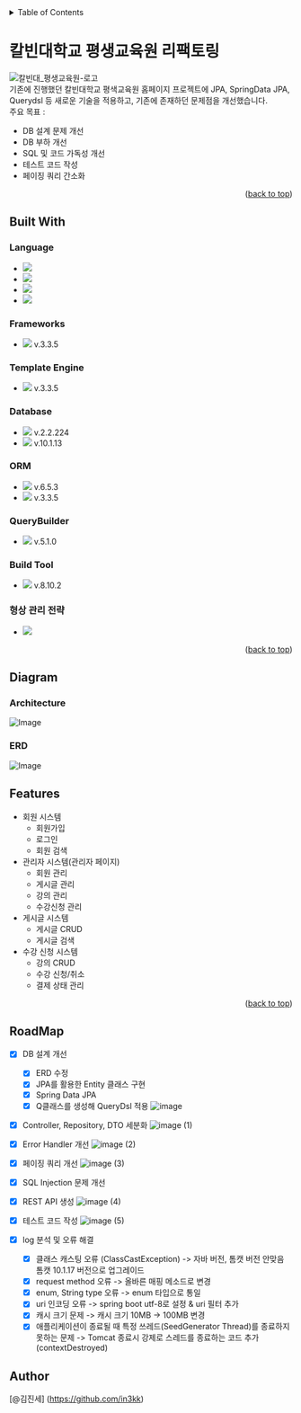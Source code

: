 <!-- TABLE OF CONTENTS -->
<details>
  <summary>Table of Contents</summary>
  <ul>
    <li>
      <a href="#칼빈대학교-평생교육원-리팩토링">About The Project</a>
      <ul>
        <li>
          <a href="#built-with">Built With</a>
          <ul>
            <li><a href="#language">Language</a></li>
            <li><a href="#frameworks">Frameworks</a></li>
            <li><a href="#template-engine">Template Engine</a></li>
            <li><a href="#database">Database</a></li>
            <li><a href="#orm">ORM</a></li>
            <li><a href="#querybuilder">QueryBuilder</a></li>
            <li><a href="#build-tool">Build Tool</a></li>
            <li><a href="#형상-관리-전략">형상 관리 전략</a></li>
          </ul>
        </li>
      </ul>
    </li>
    <li>
      <a href="#diagram">Diagram</a>
      <ul>
        <li><a href="#architecture">Architecture</a></li>
        <li><a href="#erd">ERD</a></li>
      </ul>
    </li>
    <li><a href="#features">Features</a></li>
    <li><a href="#roadmap">RoadMap</a></li>
    <li><a href="#author">Author</a></li>
  </ul>
</details>

# 칼빈대학교 평생교육원 리팩토링
![칼빈대_평생교육원-로고](https://github.com/user-attachments/assets/a78cad9f-3977-46ff-a751-e595f5435c6f)<br>
기존에 진행했던 칼빈대학교 평색교육원 홈페이지 프로젝트에 JPA, SpringData JPA, Querydsl 등 새로운 기술을 적용하고, 기존에 존재하던 문제점을 개선했습니다.<br>
주요 목표 : 
* DB 설계 문제 개선
* DB 부하 개선
* SQL 및 코드 가독성 개선
* 테스트 코드 작성
* 페이징 쿼리 간소화

<p align="right">(<a href="#readme-top">back to top</a>)</p>


## Built With

### Language

* <img src="https://img.shields.io/badge/Java-007396?style=for-the-badge&logo=java&logoColor=white">
* <img src="https://img.shields.io/badge/HTML5-E34F26?style=for-the-badge&logo=HTML5&logoColor=white">
* <img src="https://img.shields.io/badge/CSS3-1572B6?style=for-the-badge&logo=CSS3&logoColor=white">
* <img src="https://img.shields.io/badge/JavaScript-F7DF1E?style=for-the-badge&logo=JavaScript&logoColor=white">

### Frameworks

* <img src="https://img.shields.io/badge/Spring Boot-6DB33F?style=for-the-badge&logo=Spring Boot&logoColor=white"> v.3.3.5

### Template Engine

* <img src="https://img.shields.io/badge/Thymeleaf-005F0F?style=for-the-badge&logo=Thymeleaf&logoColor=white"> v.3.3.5

### Database

* <img src="https://img.shields.io/badge/H2-003D8F?style=for-the-badge&logo=H2&logoColor=white"> v.2.2.224
* <img src="https://img.shields.io/badge/MariaDB-003545?style=for-the-badge&logo=MariaDB&logoColor=white"> v.10.1.13

### ORM

* <img src="https://img.shields.io/badge/JPA(Hibernate)-59666C?style=for-the-badge&logo=hibernate&logoColor=white"> v.6.5.3
* <img src="https://img.shields.io/badge/Spring Data JPA-6DB33F?style=for-the-badge&logo=Spring Data JPA&logoColor=white"> v.3.3.5

### QueryBuilder

* <img src="https://img.shields.io/badge/QueryDSL-2596BE?style=for-the-badge&logo=QueryDSL&logoColor=white"> v.5.1.0

### Build Tool

* <img src="https://img.shields.io/badge/Gradle-02303A?style=for-the-badge&logo=Gradle&logoColor=white"> v.8.10.2

### 형상 관리 전략

* <img src="https://img.shields.io/badge/Git-F05032?style=for-the-badge&logo=Git&logoColor=white">

<p align="right">(<a href="#readme-top">back to top</a>)</p>

## Diagram

### Architecture

![Image](https://github.com/user-attachments/assets/9f7214d7-a167-4fc3-bb57-4171ded322eb)

### ERD

![Image](https://github.com/user-attachments/assets/7b8e7ce6-6a8e-42c5-9c59-0cf5094a010e)

## Features

* 회원 시스템
  * 회원가입
  * 로그인
  * 회원 검색
* 관리자 시스템(관리자 페이지)
  * 회원 관리
  * 게시글 관리
  * 강의 관리
  * 수강신청 관리
* 게시글 시스템
  * 게시글 CRUD
  * 게시글 검색
* 수강 신청 시스템
  * 강의 CRUD
  * 수강 신청/취소
  * 결제 상태 관리

<p align="right">(<a href="#readme-top">back to top</a>)</p>

## RoadMap

- [x] DB 설계 개선
  - [x] ERD 수정
  - [x] JPA를 활용한 Entity 클래스 구현
  - [x] Spring Data JPA
  - [x] Q클래스를 생성해 QueryDsl 적용
![image](https://github.com/user-attachments/assets/46fee5db-628c-4a4a-9e38-c3007630f750)

- [x] Controller, Repository, DTO 세분화
![image (1)](https://github.com/user-attachments/assets/fbaf0794-d7e5-4f2e-8b7e-cf06976e6bbd)

- [x] Error Handler 개선
![image (2)](https://github.com/user-attachments/assets/df847d9a-2b75-47a7-a3ac-a1a469d21966)

- [x] 페이징 쿼리 개선
![image (3)](https://github.com/user-attachments/assets/d6d60c67-b3e4-4784-aeb3-c447eab119c4)

- [x] SQL Injection 문제 개선
- [x] REST API 생성
![image (4)](https://github.com/user-attachments/assets/f13e8ba1-33a1-4533-8069-2c59a98df138)

- [x] 테스트 코드 작성
![image (5)](https://github.com/user-attachments/assets/08d47ac3-bf95-4c4f-8ce0-f23ecbb33d1d)

- [x] log 분석 및 오류 해결
  - [x] 클래스 캐스팅 오류 (ClassCastException) -> 자바 버전, 톰캣 버전 안맞음 톰캣 10.1.17 버전으로 업그레이드
  - [x] request method 오류 -> 올바른 매핑 메소드로 변경
  - [x] enum, String type 오류 -> enum 타입으로 통일
  - [x] uri 인코딩 오류 -> spring boot utf-8로 설정 & uri 필터 추가
  - [x] 캐시 크기 문제 -> 캐시 크기 10MB -> 100MB 변경
  - [x] 애플리케이션이 종료될 때 특정 쓰레드(SeedGenerator Thread)를 종료하지 못하는 문제 -> Tomcat 종료시 강제로 스레드를 종료하는 코드 추가(contextDestroyed)
## Author

[@김진세] (https://github.com/in3kk)
